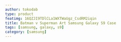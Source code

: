 ```yaml
---
author: tokodab
type: product
featimg: 16QZJI9TDlCLa1WXTWaUgz_CsdRM2iqin
title: Batman v Superman Art Samsung Galaxy S9 Case
tags: [samsung, galaxy, s9]
category: [samsung]
---
```

